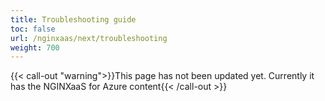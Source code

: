 ```yaml
---
title: Troubleshooting guide
toc: false
url: /nginxaas/next/troubleshooting
weight: 700
---
```



{{< call-out "warning">}}This page has not been updated yet. Currently it has the NGINXaaS for Azure content{{< /call-out >}}

<!-- this dummy doc is used to create a list page entry that redirects users to the troubleshooting guide in the F5 knowledge base. The redirect is configured in azure-redirects-base -->